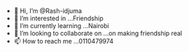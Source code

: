 - 👋 Hi, I’m @Rash-idjuma
- 👀 I’m interested in ...Friendship
- 🌱 I’m currently learning ...Nairobi
- 💞️ I’m looking to collaborate on ...on making friendship real
- 📫 How to reach me ...0110479974

<!---
Rash-idjuma/Rash-idjuma is a ✨ special ✨ repository because its `README.md` (this file) appears on your GitHub profile.
You can click the Preview link to take a look at your changes.
--->
